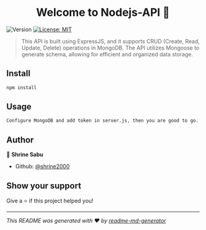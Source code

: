 <h1 align="center">Welcome to Nodejs-API 👋</h1>
<p>
  <img alt="Version" src="https://img.shields.io/badge/version-0.0.1-blue.svg?cacheSeconds=2592000" />
  <a href="#" target="_blank">
    <img alt="License: MIT" src="https://img.shields.io/badge/License-MIT-yellow.svg" />
  </a>
</p>

> This API is built using ExpressJS, and it supports CRUD (Create, Read, Update, Delete) operations in MongoDB. The API utilizes Mongoose to generate schema, allowing for efficient and organized data storage.

## Install

```sh
npm install
```

## Usage

```sh
Configure MongoDB and add token in server.js, then you are good to go.
```

## Author

👤 **Shrine Sabu**

* Github: [@shrine2000](https://github.com/shrine2000)

## Show your support

Give a ⭐️ if this project helped you!

***
_This README was generated with ❤️ by [readme-md-generator](https://github.com/kefranabg/readme-md-generator)_